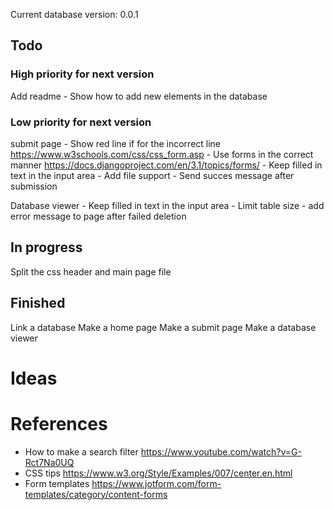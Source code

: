 Current database version: 0.0.1

## Todo
### High priority for next version
Add readme
	- Show how to add new elements in the database

### Low priority for next version
submit page
	- Show red line if for the incorrect line
		https://www.w3schools.com/css/css_form.asp
	- Use forms in the correct manner
		https://docs.djangoproject.com/en/3.1/topics/forms/
	- Keep filled in text in the input area
	- Add file support
	- Send succes message after submission

Database viewer
	- Keep filled in text in the input area
	- Limit table size
	- add error message to page after failed deletion



## In progress
Split the css header and main page file

## Finished
Link a database
Make a home page
Make a submit page
Make a database viewer

# Ideas

# References
- How to make a search filter
	https://www.youtube.com/watch?v=G-Rct7Na0UQ
- CSS tips
	https://www.w3.org/Style/Examples/007/center.en.html
- Form templates
	https://www.jotform.com/form-templates/category/content-forms
